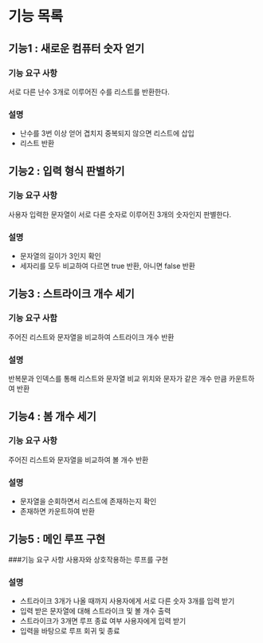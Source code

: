 # 기능 목록
## 기능1 : 새로운 컴퓨터 숫자 얻기
### 기능 요구 사항
서로 다른 난수 3개로 이루어진 수를 리스트를 반환한다.

### 설명
- 난수를 3번 이상 얻어 겹치지 중복되지 않으면 리스트에 삽입
- 리스트 반환

## 기능2 : 입력 형식 판별하기
### 기능 요구 사항
사용자 입력한 문자열이 서로 다른 숫자로 이루어진 3개의 숫자인지 판별한다.

### 설명
- 문자열의 길이가 3인지 확인
- 세자리를 모두 비교하여 다르면 true 반환, 아니면 false 반환

## 기능3 : 스트라이크 개수 세기
### 기능 요구 사함
주어진 리스트와 문자열을 비교하여 스트라이크 개수 반환

### 설명
반복문과 인덱스를 통해 리스트와 문자열 비교
위치와 문자가 같은 개수 만큼 카운트하여 반환

## 기능4 : 봄 개수 세기
### 기능 요구 사항
주어진 리스트와 문자열을 비교하여 볼 개수 반환

### 설명
- 문자열을 순회하면서 리스트에 존재하는지 확인
- 존재하면 카운트하여 반환

## 기능5 : 메인 루프 구현
###기능 요구 사항
사용자와 상호작용하는 루프를 구현

### 설명
- 스트라이크 3개가 나올 때까지 사용자에게 서로 다른 숫자 3개를 입력 받기
- 입력 받은 문자열에 대해 스트라이크 및 볼 개수 출력
- 스트라이크가 3개면 루프 종료 여부 사용자에게 입력 받기
- 입력을 바탕으로 루프 회귀 및 종료